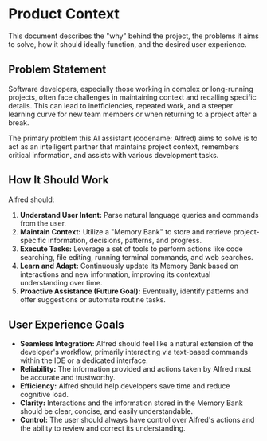 # Product Context

This document describes the "why" behind the project, the problems it aims to solve, how it should ideally function, and the desired user experience.

## Problem Statement

Software developers, especially those working in complex or long-running projects, often face challenges in maintaining context and recalling specific details. This can lead to inefficiencies, repeated work, and a steeper learning curve for new team members or when returning to a project after a break.

The primary problem this AI assistant (codename: Alfred) aims to solve is to act as an intelligent partner that maintains project context, remembers critical information, and assists with various development tasks.

## How It Should Work

Alfred should:

1.  **Understand User Intent:** Parse natural language queries and commands from the user.
2.  **Maintain Context:** Utilize a "Memory Bank" to store and retrieve project-specific information, decisions, patterns, and progress.
3.  **Execute Tasks:** Leverage a set of tools to perform actions like code searching, file editing, running terminal commands, and web searches.
4.  **Learn and Adapt:** Continuously update its Memory Bank based on interactions and new information, improving its contextual understanding over time.
5.  **Proactive Assistance (Future Goal):** Eventually, identify patterns and offer suggestions or automate routine tasks.

## User Experience Goals

-   **Seamless Integration:** Alfred should feel like a natural extension of the developer's workflow, primarily interacting via text-based commands within the IDE or a dedicated interface.
-   **Reliability:** The information provided and actions taken by Alfred must be accurate and trustworthy.
-   **Efficiency:** Alfred should help developers save time and reduce cognitive load.
-   **Clarity:** Interactions and the information stored in the Memory Bank should be clear, concise, and easily understandable.
-   **Control:** The user should always have control over Alfred's actions and the ability to review and correct its understanding. 